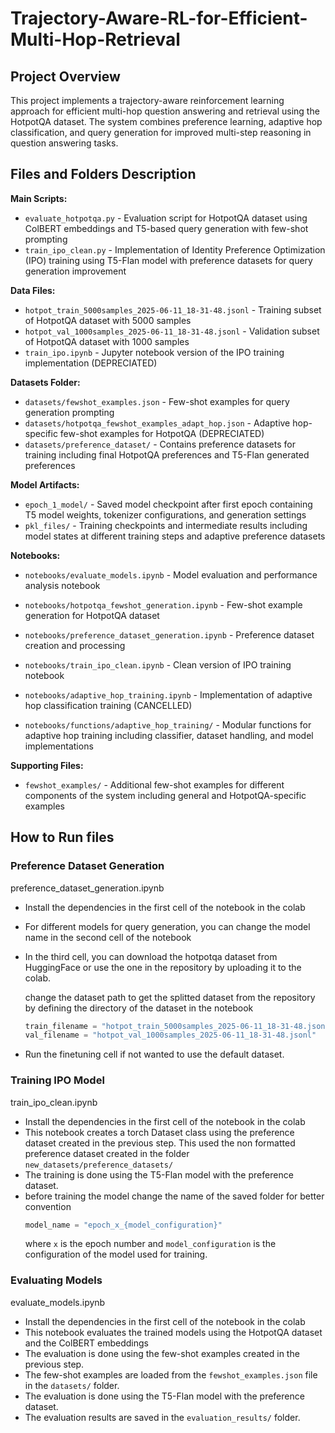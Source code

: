 # Trajectory-Aware-RL-for-Efficient-Multi-Hop-Retrieval

## Project Overview

This project implements a trajectory-aware reinforcement learning approach for efficient multi-hop question answering and retrieval using the HotpotQA dataset. The system combines preference learning, adaptive hop classification, and query generation for improved multi-step reasoning in question answering tasks.

## Files and Folders Description

**Main Scripts:**

- `evaluate_hotpotqa.py` - Evaluation script for HotpotQA dataset using ColBERT embeddings and T5-based query generation with few-shot prompting
- `train_ipo_clean.py` - Implementation of Identity Preference Optimization (IPO) training using T5-Flan model with preference datasets for query generation improvement

**Data Files:**

- `hotpot_train_5000samples_2025-06-11_18-31-48.jsonl` - Training subset of HotpotQA dataset with 5000 samples
- `hotpot_val_1000samples_2025-06-11_18-31-48.jsonl` - Validation subset of HotpotQA dataset with 1000 samples
- `train_ipo.ipynb` - Jupyter notebook version of the IPO training implementation (DEPRECIATED)

**Datasets Folder:**

- `datasets/fewshot_examples.json` - Few-shot examples for query generation prompting
- `datasets/hotpotqa_fewshot_examples_adapt_hop.json` - Adaptive hop-specific few-shot examples for HotpotQA (DEPRECIATED)
- `datasets/preference_dataset/` - Contains preference datasets for training including final HotpotQA preferences and T5-Flan generated preferences

**Model Artifacts:**

- `epoch_1_model/` - Saved model checkpoint after first epoch containing T5 model weights, tokenizer configurations, and generation settings
- `pkl_files/` - Training checkpoints and intermediate results including model states at different training steps and adaptive preference datasets

**Notebooks:**


- `notebooks/evaluate_models.ipynb` - Model evaluation and performance analysis notebook
- `notebooks/hotpotqa_fewshot_generation.ipynb` - Few-shot example generation for HotpotQA dataset
- `notebooks/preference_dataset_generation.ipynb` - Preference dataset creation and processing
- `notebooks/train_ipo_clean.ipynb` - Clean version of IPO training notebook

- `notebooks/adaptive_hop_training.ipynb` - Implementation of adaptive hop classification training (CANCELLED)
- `notebooks/functions/adaptive_hop_training/` - Modular functions for adaptive hop training including classifier, dataset handling, and model implementations

**Supporting Files:**

- `fewshot_examples/` - Additional few-shot examples for different components of the system including general and HotpotQA-specific examples


## How to Run files

### Preference Dataset Generation
preference_dataset_generation.ipynb

- Install the dependencies in the first cell of the notebook in the colab
- For different models for query generation, you can change the model name in the second cell of the notebook
- In the third cell, you can download the hotpotqa dataset from HuggingFace or use the one in the repository by uploading it to the colab.

  change the dataset path to get the splitted dataset from the repository by defining the directory of the dataset in the notebook
  ```python
  train_filename = "hotpot_train_5000samples_2025-06-11_18-31-48.jsonl"
  val_filename = "hotpot_val_1000samples_2025-06-11_18-31-48.jsonl"
  ```
- Run the finetuning cell if not wanted to use the default dataset.

### Training IPO Model
train_ipo_clean.ipynb

- Install the dependencies in the first cell of the notebook in the colab
- This notebook creates a torch Dataset class using the preference dataset created in the previous step. This used the non formatted preference dataset created in the folder
  `new_datasets/preference_datasets/`
- The training is done using the T5-Flan model with the preference dataset.
- before training the model change the name of the saved folder for better convention
  ```python
  model_name = "epoch_x_{model_configuration}"
  ```
  where `x` is the epoch number and `model_configuration` is the configuration of the model used for training.

### Evaluating Models
evaluate_models.ipynb

- Install the dependencies in the first cell of the notebook in the colab
- This notebook evaluates the trained models using the HotpotQA dataset and the ColBERT embeddings
- The evaluation is done using the few-shot examples created in the previous step.
- The few-shot examples are loaded from the `fewshot_examples.json` file in the `datasets/` folder.
- The evaluation is done using the T5-Flan model with the preference dataset.
- The evaluation results are saved in the `evaluation_results/` folder.
